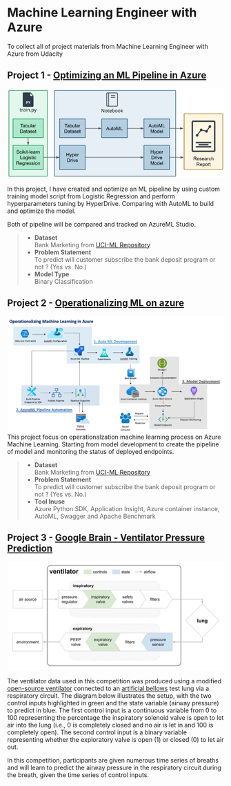 # Machine Learning Engineer with Azure
To collect all of project materials from Machine Learning Engineer with Azure from Udacity

## Project 1 - [Optimizing an ML Pipeline in Azure](https://github.com/wasuratme96/MSAzure-ML-Engineer/tree/main/Optimize%20an%20Azure%20ML%20Pipeline)
![png](img/creating-and-optimizing-an-ml-pipeline.png)

In this project, I have created and optimize an ML pipeline by using custom training model script from Logistic Regression and perform hyperparameters tuning by HyperDrive. Comparing with AutoML to build and optimize the model. <br>

Both of pipeline will be compared and tracked on AzureML Studio.
> * **Dataset** <br>
>Bank Marketing from [UCI-ML Repository](https://archive.ics.uci.edu/ml/datasets/Bank+Marketing)
> * **Problem Statement** <br>
>To predict will customer subscribe the bank deposit program or not ? (Yes vs. No.) <br>
> * **Model Type** <br>
>Binary Classification


## Project 2 - [Operationalizing ML on azure]()
![png](img/operationalize-architec.png)
This project focus on operationalzation machine learning process on Azure Machine Learning. Starting from model development to create the pipeline of model and monitoring the status of deployed endpoints.

> * **Dataset** <br>
>Bank Marketing from [UCI-ML Repository](https://archive.ics.uci.edu/ml/datasets/Bank+Marketing)
> * **Problem Statement** <br>
>To predict will customer subscribe the bank deposit program or not ? (Yes vs. No.) <br>
> * **Tool Inuse** <br>
> Azure Python SDK, Application Insight, Azure container instance, AutoML, Swagger and Apache Benchmark

## Project 3 - [Google Brain - Ventilator Pressure Prediction](xxxxxxxxxxxx)
![diagram](img/Ventilator-diagram.svg)

The ventilator data used in this competition was produced using a modified [open-source ventilator](https://www.peoplesvent.org/en/latest/) connected to an [artificial bellows](https://www.ingmarmed.com/product/quicklung/) test lung via a respiratory circuit. The diagram below illustrates the setup, with the two control inputs highlighted in green and the state variable (airway pressure) to predict in blue. The first control input is a continuous variable from 0 to 100 representing the percentage the inspiratory solenoid valve is open to let air into the lung (i.e., 0 is completely closed and no air is let in and 100 is completely open). The second control input is a binary variable representing whether the exploratory valve is open (1) or closed (0) to let air out.

In this competition, participants are given numerous time series of breaths and will learn to predict the airway pressure in the respiratory circuit during the breath, given the time series of control inputs.


